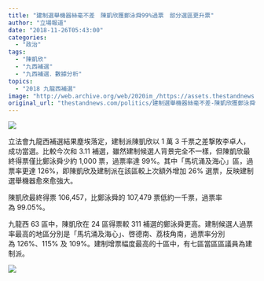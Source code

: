 ```yaml
---
title: "建制選舉機器絲毫不差　陳凱欣獲鄭泳舜99%過票　部分選區更升票"
author: "立場報道"
date: "2018-11-26T05:43:00"
categories:
  - "政治"
tags:
  - "陳凱欣"
  - "九西補選"
  - "九西補選．數據分析"
topics:
  - "2018 九龍西補選"
image: "http://web.archive.org/web/2020im_/https://assets.thestandnews.com/media/photos/yan-33_tKKS6.png"
original_url: "thestandnews.com/politics/建制選舉機器絲毫不差-陳凱欣獲鄭泳舜99-過票-部分選區更升票"
---
```

![](http://web.archive.org/web/2020im_/https://assets.thestandnews.com/media/photos/yan-33_tKKS6.png)

立法會九龍西補選結果塵埃落定，建制派陳凱欣以 1 萬 3 千票之差撃敗李卓人，成功當選。比較今次和 3.11 補選，雖然建制候選人背景完全不一樣，但陳凱欣最終得票僅比鄭泳舜少約 1,000 票，過票率達 99%。其中「馬坑涌及海心」區，過票率更達 126%，即陳凱欣及建制派在該區較上次額外增加 26% 選票，反映建制選舉機器愈來愈強大。

陳凱欣最終得票 106,457，比鄭泳舜的 107,479 票低約一千票，過票率為 99.05%。

九龍西 63 區中，陳凱欣在 24 區得票較 311 補選的鄭泳舜更高。建制候選人過票率最高的地區分別是「馬坑涌及海心」、啓德南、荔枝角南，過票率分別為 126%、115% 及 109%。建制增票幅度最高的十區中，有七區當區區議員為建制派。

![](http://web.archive.org/web/2020im_/https://assets.thestandnews.com/media/photos/result-28_eqKXT.png)
